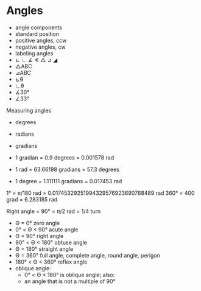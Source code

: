 # Angles

- angle components
- standard position
- positive angles, ccw
- negative angles, cw
- labeling angles
- ⊾ ∟ ∡ ∢ △ ⊿ ◢
- △ABC
- ⊿ABC
- ⊾θ
- ∟θ
- ∡30°
- ∠33°



Measuring angles
- degrees
- radians
- gradians

- 1 gradian = 0.9 degrees = 0.001578 rad
- 1 rad = 63.66198 gradians = 57.3 degrees
- 1 degree = 1.111111 gradians = 0.017453 rad

1° = π/180 rad = 0.01745329251994329576923690768489 rad
360° = 400 grad = 6.283185 rad


Right angle = 90° = π/2 rad = 1/4 turn


- Θ = 0° zero angle
- 0° < Θ < 90° acute angle
- Θ = 90° right angle
- 90° < Θ < 180° obtuse angle
- Θ = 180° straight angle
- Θ = 360° full angle, complete angle, round angle, perigon
- 180° < Θ < 360° reflex angle
- oblique angle:
  - 0° < Θ < 180° is oblique angle; also:
  - an angle that is not a multiple of 90°
